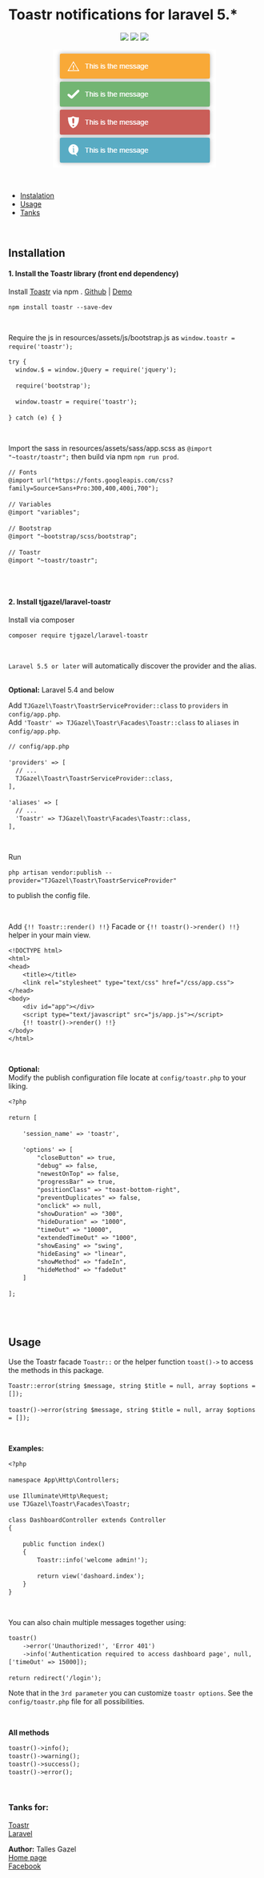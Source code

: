 # Toastr notifications for laravel 5.*

<p align="center">
    <a href="https://packagist.org/packages/tjgazel/laravel-toastr"><img src="https://poser.pugx.org/tjgazel/laravel-toastr/v/stable.svg"></a>
    <a href="https://github.com/tjgazel/laravel-toastr/blob/master/LICENSE"><img src="https://poser.pugx.org/tjgazel/laravel-toastr/license.svg"></a>
    <a href="https://packagist.org/packages/tjgazel/laravel-toastr"><img src="https://poser.pugx.org/tjgazel/laravel-toastr/d/total.svg"></a>
</p>

<p align="center"><img src="toastr.png"></p>

<br>

- [Instalation](#instalation)
- [Usage](#usage)
- [Tanks](#tanks)

<br>

<a name="instalation"></a>
## Installation

#### 1. Install the Toastr library (front end dependency)

Install [Toastr](http://codeseven.github.io/toastr/) via npm . [Github](https://github.com/CodeSeven/toastr) | [Demo](http://codeseven.github.io/toastr/demo.html)
```
npm install toastr --save-dev
```

<br>

Require the js in resources/assets/js/bootstrap.js as `window.toastr = require('toastr');`

```
try {
  window.$ = window.jQuery = require('jquery');

  require('bootstrap');

  window.toastr = require('toastr');

} catch (e) { }
```

<br>

Import the sass in resources/assets/sass/app.scss as `@import "~toastr/toastr";` then build via npm `npm run prod`.
```
// Fonts
@import url("https://fonts.googleapis.com/css?family=Source+Sans+Pro:300,400,400i,700");

// Variables
@import "variables";

// Bootstrap
@import "~bootstrap/scss/bootstrap";

// Toastr
@import "~toastr/toastr";
```

<br><br>

#### 2. Install tjgazel/laravel-toastr

Install via composer
```
composer require tjgazel/laravel-toastr
```

<br>

`Laravel 5.5 or later` will automatically discover the provider and the alias.<br><br>

**Optional:** Laravel 5.4 and below <br>

Add `TJGazel\Toastr\ToastrServiceProvider::class` to `providers` in `config/app.php`. <br>
Add `'Toastr' => TJGazel\Toastr\Facades\Toastr::class` to `aliases` in `config/app.php`.
<br>
```
// config/app.php

'providers' => [
  // ...
  TJGazel\Toastr\ToastrServiceProvider::class,
],

'aliases' => [
  // ...
  'Toastr' => TJGazel\Toastr\Facades\Toastr::class,
],
```

<br>

Run
```
php artisan vendor:publish --provider="TJGazel\Toastr\ToastrServiceProvider"
```
to publish the config file.

<br>

Add `{!! Toastr::render() !!}` Facade or `{!! toastr()->render() !!}` helper in your main view.
```
<!DOCTYPE html>
<html>
<head>
    <title></title>
    <link rel="stylesheet" type="text/css" href="/css/app.css">
</head>
<body>
    <div id="app"></div>
    <script type="text/javascript" src="js/app.js"></script>
    {!! toastr()->render() !!}
</body>
</html>
```

<br>

**Optional:** <br>
Modify the publish configuration file locate at `config/toastr.php` to your liking.

```
<?php

return [

    'session_name' => 'toastr',

    'options' => [
        "closeButton" => true,
        "debug" => false,
        "newestOnTop" => false,
        "progressBar" => true,
        "positionClass" => "toast-bottom-right",
        "preventDuplicates" => false,
        "onclick" => null,
        "showDuration" => "300",
        "hideDuration" => "1000",
        "timeOut" => "10000",
        "extendedTimeOut" => "1000",
        "showEasing" => "swing",
        "hideEasing" => "linear",
        "showMethod" => "fadeIn",
        "hideMethod" => "fadeOut"
    ]

];
```
<br><br>

<a name="usage"></a>
## Usage

Use the Toastr facade `Toastr::` or the helper function `toast()->` to access the methods in this package.
```
Toastr::error(string $message, string $title = null, array $options = []);

toastr()->error(string $message, string $title = null, array $options = []);
```

<br>

**Examples:**
```
<?php

namespace App\Http\Controllers;

use Illuminate\Http\Request;
use TJGazel\Toastr\Facades\Toastr;

class DashboardController extends Controller
{

    public function index()
    {
        Toastr::info('welcome admin!');

        return view('dashoard.index');
    }
}
```

<br>

You can also chain multiple messages together using:
```
toastr()
    ->error('Unauthorized!', 'Error 401')
    ->info('Authentication required to access dashboard page', null, ['timeOut' => 15000]);

return redirect('/login');
```
Note that in the `3rd parameter` you can customize `toastr options`. See the `config/toastr.php` file for all possibilities.

<br>

**All methods** <br>
```
toastr()->info();
toastr()->warning();
toastr()->success();
toastr()->error();
```
<br>

<a name="tanks"></a>
### Tanks for:
[Toastr](http://codeseven.github.io/toastr/) <br>
[Laravel](https://laravel.com/)

**Author:** Talles Gazel <br>
[Home page](https://tjgweb.com.br/) <br>
[Facebook](https://www.facebook.com/talles.gazel) <br>